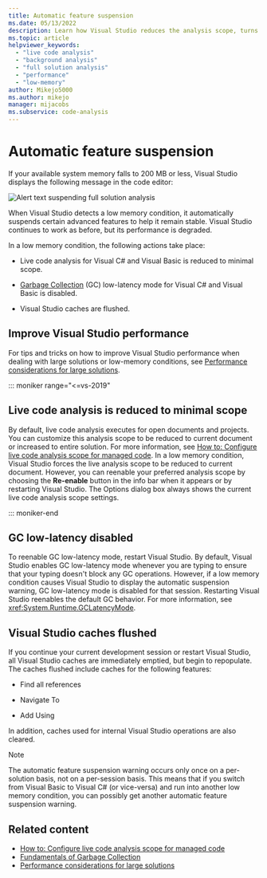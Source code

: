 ```yaml
---
title: Automatic feature suspension
ms.date: 05/13/2022
description: Learn how Visual Studio reduces the analysis scope, turns off garbage collection low-latency mode, and flushes caches when system memory is limited.
ms.topic: article
helpviewer_keywords:
  - "live code analysis"
  - "background analysis"
  - "full solution analysis"
  - "performance"
  - "low-memory"
author: Mikejo5000
ms.author: mikejo
manager: mijacobs
ms.subservice: code-analysis
---
```


# Automatic feature suspension

If your available system memory falls to 200 MB or less, Visual Studio displays the following message in the code editor:

![Alert text suspending full solution analysis](../code-quality/media/fsa_alert.png)

When Visual Studio detects a low memory condition, it automatically suspends certain advanced features to help it remain stable. Visual Studio continues to work as before, but its performance is degraded.

In a low memory condition, the following actions take place:

- Live code analysis for Visual C# and Visual Basic is reduced to minimal scope.

- [Garbage Collection](/dotnet/standard/garbage-collection/index) (GC) low-latency mode for Visual C# and Visual Basic is disabled.

- Visual Studio caches are flushed.

## Improve Visual Studio performance

For tips and tricks on how to improve Visual Studio performance when dealing with large solutions or low-memory conditions, see [Performance considerations for large solutions](https://github.com/dotnet/roslyn/blob/main/docs/wiki/Performance-considerations-for-large-solutions.md).

::: moniker range="<=vs-2019"

## Live code analysis is reduced to minimal scope

By default, live code analysis executes for open documents and projects. You can customize this analysis scope to be reduced to current document or increased to entire solution. For more information, see [How to: Configure live code analysis scope for managed code](./configure-live-code-analysis-scope-managed-code.md). In a low memory condition, Visual Studio forces the live analysis scope to be reduced to current document. However, you can reenable your preferred analysis scope by choosing the **Re-enable** button in the info bar when it appears or by restarting Visual Studio. The Options dialog box always shows the current live code analysis scope settings.

::: moniker-end

## GC low-latency disabled

To reenable GC low-latency mode, restart Visual Studio. By default, Visual Studio enables GC low-latency mode whenever you are typing to ensure that your typing doesn't block any GC operations. However, if a low memory condition causes Visual Studio to display the automatic suspension warning, GC low-latency mode is disabled for that session. Restarting Visual Studio reenables the default GC behavior. For more information, see <xref:System.Runtime.GCLatencyMode>.

## Visual Studio caches flushed

If you continue your current development session or restart Visual Studio, all Visual Studio caches are immediately emptied, but begin to repopulate. The caches flushed include caches for the following features:

- Find all references

- Navigate To

- Add Using

In addition, caches used for internal Visual Studio operations are also cleared.

> [!NOTE]
> The automatic feature suspension warning occurs only once on a per-solution basis, not on a per-session basis. This means that if you switch from Visual Basic to Visual C# (or vice-versa) and run into another low memory condition, you can possibly get another automatic feature suspension warning.

## Related content

- [How to: Configure live code analysis scope for managed code](./configure-live-code-analysis-scope-managed-code.md)
- [Fundamentals of Garbage Collection](/dotnet/standard/garbage-collection/fundamentals)
- [Performance considerations for large solutions](https://github.com/dotnet/roslyn/blob/main/docs/wiki/Performance-considerations-for-large-solutions.md)
